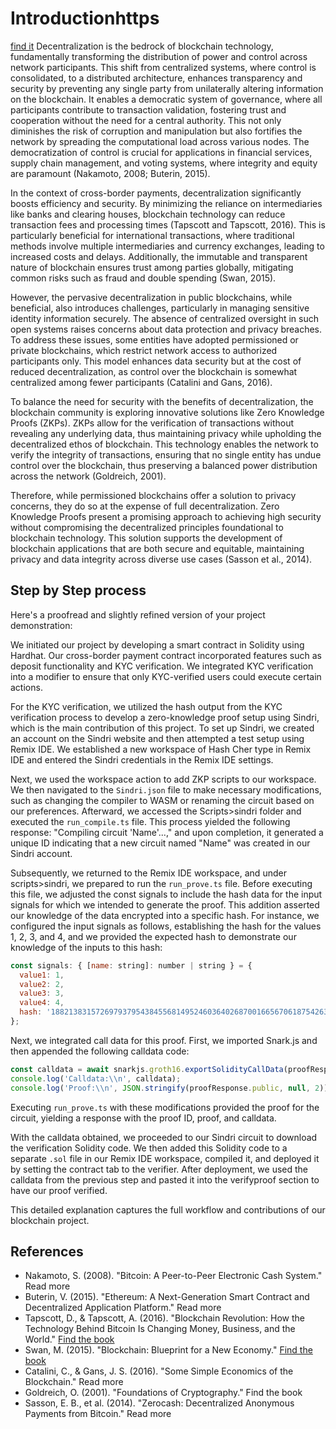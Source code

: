# Introductionhttps
[find it](//sahareb72.notion.site/f0e8751bd27a4d2fbbe132a5259bc167?v=a78354931def4d978bf77d39320b0a36&pvs=4)
Decentralization is the bedrock of blockchain technology, fundamentally transforming the distribution of power and control across network participants. This shift from centralized systems, where control is consolidated, to a distributed architecture, enhances transparency and security by preventing any single party from unilaterally altering information on the blockchain. It enables a democratic system of governance, where all participants contribute to transaction validation, fostering trust and cooperation without the need for a central authority. This not only diminishes the risk of corruption and manipulation but also fortifies the network by spreading the computational load across various nodes. The democratization of control is crucial for applications in financial services, supply chain management, and voting systems, where integrity and equity are paramount (Nakamoto, 2008; Buterin, 2015).

In the context of cross-border payments, decentralization significantly boosts efficiency and security. By minimizing the reliance on intermediaries like banks and clearing houses, blockchain technology can reduce transaction fees and processing times (Tapscott and Tapscott, 2016). This is particularly beneficial for international transactions, where traditional methods involve multiple intermediaries and currency exchanges, leading to increased costs and delays. Additionally, the immutable and transparent nature of blockchain ensures trust among parties globally, mitigating common risks such as fraud and double spending (Swan, 2015).

However, the pervasive decentralization in public blockchains, while beneficial, also introduces challenges, particularly in managing sensitive identity information securely. The absence of centralized oversight in such open systems raises concerns about data protection and privacy breaches. To address these issues, some entities have adopted permissioned or private blockchains, which restrict network access to authorized participants only. This model enhances data security but at the cost of reduced decentralization, as control over the blockchain is somewhat centralized among fewer participants (Catalini and Gans, 2016).

To balance the need for security with the benefits of decentralization, the blockchain community is exploring innovative solutions like Zero Knowledge Proofs (ZKPs). ZKPs allow for the verification of transactions without revealing any underlying data, thus maintaining privacy while upholding the decentralized ethos of blockchain. This technology enables the network to verify the integrity of transactions, ensuring that no single entity has undue control over the blockchain, thus preserving a balanced power distribution across the network (Goldreich, 2001).

Therefore, while permissioned blockchains offer a solution to privacy concerns, they do so at the expense of full decentralization. Zero Knowledge Proofs present a promising approach to achieving high security without compromising the decentralized principles foundational to blockchain technology. This solution supports the development of blockchain applications that are both secure and equitable, maintaining privacy and data integrity across diverse use cases (Sasson et al., 2014).

## Step by Step process

Here's a proofread and slightly refined version of your project demonstration:

We initiated our project by developing a smart contract in Solidity using Hardhat. Our cross-border payment contract incorporated features such as deposit functionality and KYC verification. We integrated KYC verification into a modifier to ensure that only KYC-verified users could execute certain actions.

For the KYC verification, we utilized the hash output from the KYC verification process to develop a zero-knowledge proof setup using Sindri, which is the main contribution of this project. To set up Sindri, we created an account on the Sindri website and then attempted a test setup using Remix IDE. We established a new workspace of Hash Cher type in Remix IDE and entered the Sindri credentials in the Remix IDE settings.

Next, we used the workspace action to add ZKP scripts to our workspace. We then navigated to the `Sindri.json` file to make necessary modifications, such as changing the compiler to WASM or renaming the circuit based on our preferences. Afterward, we accessed the Scripts>sindri folder and executed the `run_compile.ts` file. This process yielded the following response: "Compiling circuit 'Name'...," and upon completion, it generated a unique ID indicating that a new circuit named "Name" was created in our Sindri account.

Subsequently, we returned to the Remix IDE workspace, and under scripts>sindri, we prepared to run the `run_prove.ts` file. Before executing this file, we adjusted the const signals to include the hash data for the input signals for which we intended to generate the proof. This addition asserted our knowledge of the data encrypted into a specific hash. For instance, we configured the input signals as follows, establishing the hash for the values 1, 2, 3, and 4, and we provided the expected hash to demonstrate our knowledge of the inputs to this hash:

```jsx
const signals: { [name: string]: number | string } = {
  value1: 1,
  value2: 2,
  value3: 3,
  value4: 4,
  hash: '18821383157269793795438455681495246036402687001665670618754263018637548127333',
};

```

Next, we integrated call data for this proof. First, we imported Snark.js and then appended the following calldata code:

```jsx
const calldata = await snarkjs.groth16.exportSolidityCallData(proofResponse.proof, proofResponse.public);
console.log('Calldata:\\n', calldata);
console.log('Proof:\\n', JSON.stringify(proofResponse.public, null, 2));

```

Executing `run_prove.ts` with these modifications provided the proof for the circuit, yielding a response with the proof ID, proof, and calldata.

With the calldata obtained, we proceeded to our Sindri circuit to download the verification Solidity code. We then added this Solidity code to a separate `.sol` file in our Remix IDE workspace, compiled it, and deployed it by setting the contract tab to the verifier. After deployment, we used the calldata from the previous step and pasted it into the verifyproof section to have our proof verified.

This detailed explanation captures the full workflow and contributions of our blockchain project.

## References

- Nakamoto, S. (2008). "Bitcoin: A Peer-to-Peer Electronic Cash System." Read more
- Buterin, V. (2015). "Ethereum: A Next-Generation Smart Contract and Decentralized Application Platform." Read more
- Tapscott, D., & Tapscott, A. (2016). "Blockchain Revolution: How the Technology Behind Bitcoin Is Changing Money, Business, and the World." [Find the book](https://www.amazon.com/Blockchain-Revolution-Technology-Changing-Business/dp/1101980133)
- Swan, M. (2015). "Blockchain: Blueprint for a New Economy." [Find the book](https://www.amazon.com/Blockchain-Blueprint-Economy-Melanie-Swan/dp/1491920491)
- Catalini, C., & Gans, J. S. (2016). "Some Simple Economics of the Blockchain." Read more
- Goldreich, O. (2001). "Foundations of Cryptography." Find the book
- Sasson, E. B., et al. (2014). "Zerocash: Decentralized Anonymous Payments from Bitcoin." Read more
